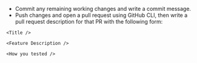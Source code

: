 - Commit any remaining working changes and write a commit message.
- Push changes and open a pull request using GitHub CLI, then write a pull request description for that PR with the following form:

```
<Title />

<Feature Description />

<How you tested />
```

